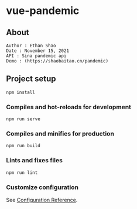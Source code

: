 # vue-pandemic
## About
```
Author : Ethan Shao
Date : November 15, 2021
API : Sina pandemic api
Demo : (https://shaobaitao.cn/pandemic)
```

## Project setup
```
npm install
```

### Compiles and hot-reloads for development
```
npm run serve
```

### Compiles and minifies for production
```
npm run build
```

### Lints and fixes files
```
npm run lint
```

### Customize configuration
See [Configuration Reference](https://cli.vuejs.org/config/).

